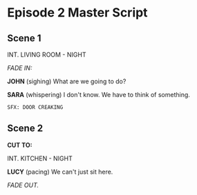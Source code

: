 # Episode 2 Master Script

## Scene 1

INT. LIVING ROOM - NIGHT

*FADE IN:*

**JOHN**
(sighing)
What are we going to do?

**SARA**
(whispering)
I don't know. We have to think of something.

```
SFX: DOOR CREAKING
```

## Scene 2

**CUT TO:**

INT. KITCHEN - NIGHT

**LUCY**
(pacing)
We can't just sit here.

*FADE OUT.*
